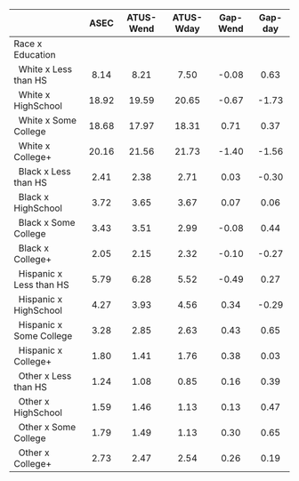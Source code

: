 
|                      |         ASEC |    ATUS-Wend |    ATUS-Wday |     Gap-Wend |      Gap-day |
| -------------------- | :----------: | :----------: | :----------: | :----------: | :----------: |
| Race x Education     |              |              |              |              |              |
| &nbsp;&nbsp;White x Less than HS |         8.14 |         8.21 |         7.50 |        -0.08 |         0.63 |
| &nbsp;&nbsp;White x HighSchool |        18.92 |        19.59 |        20.65 |        -0.67 |        -1.73 |
| &nbsp;&nbsp;White x Some College |        18.68 |        17.97 |        18.31 |         0.71 |         0.37 |
| &nbsp;&nbsp;White x College+ |        20.16 |        21.56 |        21.73 |        -1.40 |        -1.56 |
| &nbsp;&nbsp;Black x Less than HS |         2.41 |         2.38 |         2.71 |         0.03 |        -0.30 |
| &nbsp;&nbsp;Black x HighSchool |         3.72 |         3.65 |         3.67 |         0.07 |         0.06 |
| &nbsp;&nbsp;Black x Some College |         3.43 |         3.51 |         2.99 |        -0.08 |         0.44 |
| &nbsp;&nbsp;Black x College+ |         2.05 |         2.15 |         2.32 |        -0.10 |        -0.27 |
| &nbsp;&nbsp;Hispanic x Less than HS |         5.79 |         6.28 |         5.52 |        -0.49 |         0.27 |
| &nbsp;&nbsp;Hispanic x HighSchool |         4.27 |         3.93 |         4.56 |         0.34 |        -0.29 |
| &nbsp;&nbsp;Hispanic x Some College |         3.28 |         2.85 |         2.63 |         0.43 |         0.65 |
| &nbsp;&nbsp;Hispanic x College+ |         1.80 |         1.41 |         1.76 |         0.38 |         0.03 |
| &nbsp;&nbsp;Other x Less than HS |         1.24 |         1.08 |         0.85 |         0.16 |         0.39 |
| &nbsp;&nbsp;Other x HighSchool |         1.59 |         1.46 |         1.13 |         0.13 |         0.47 |
| &nbsp;&nbsp;Other x Some College |         1.79 |         1.49 |         1.13 |         0.30 |         0.65 |
| &nbsp;&nbsp;Other x College+ |         2.73 |         2.47 |         2.54 |         0.26 |         0.19 |

